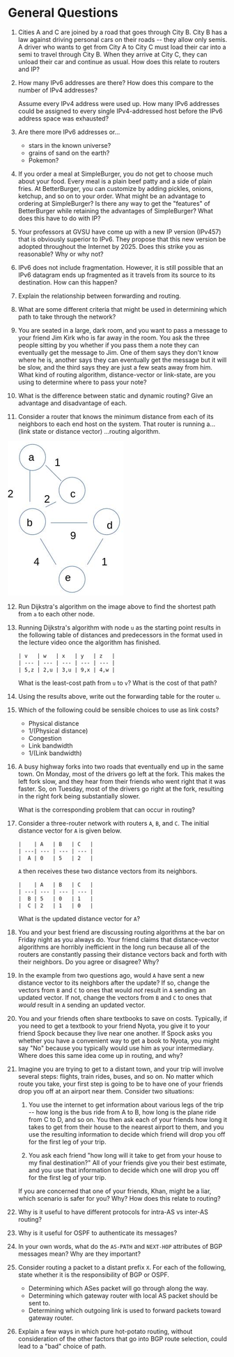 # General Questions

1. Cities A and C are joined by a road that goes through City B.
   City B has a law against driving personal cars on their roads --
   they allow only semis.
   A driver who wants to get from City A to City C must load their car into
   a semi to travel through City B.
   When they arrive at City C, they can unload their car and continue as usual.
   How does this relate to routers and IP?

2. How many IPv6 addresses are there?
   How does this compare to the number of IPv4 addresses?

   Assume every IPv4 address were used up.
   How many IPv6 addresses could be assigned to every single IPv4-addressed
   host before the IPv6 address space was exhausted?

3. Are there more IPv6 addresses or...
    * stars in the known universe?
    * grains of sand on the earth?
    * Pokemon?

4. If you order a meal at SimpleBurger,
   you do not get to choose much about your food.
   Every meal is a plain beef patty and a side of plain fries.
   At BetterBurger,
   you can customize by adding pickles, onions, ketchup, and so on to your
   order.
   What might be an advantage to ordering at SimpleBurger?
   Is there any way to get the "features" of BetterBurger while retaining the
   advantages of SimpleBurger?
   What does this have to do with IP?

5. Your professors at GVSU have come up with a new IP version (IPv457) that is
   obviously superior to IPv6.
   They propose that this new version be adopted throughout the Internet by
   2025.
   Does this strike you as reasonable?
   Why or why not?

6. IPv6 does not include fragmentation.
   However, it is still possible that an IPv6 datagram ends up fragmented
   as it travels from its source to its destination.
   How can this happen?

<!--
7. An IPv6 address is usually broken into chunks of four hex digits with the
   chunks separated by colons.
   How many chunks of four are the addresses broken into?
   (Try to figure this out without looking it up --
   use what you know about the number of possible IPv6 addresses.)
-->

7. Explain the relationship between forwarding and routing.

8. What are some different criteria that might be used in determining which
   path to take through the network?

9. You are seated in a large, dark room,
   and you want to pass a message to your friend Jim Kirk who is far away in
   the room.
   You ask the three people sitting by you whether if you pass them a note they
   can eventually get the message to Jim.
   One of them says they don't know where he is,
   another says they can eventually get the message but it will be slow,
   and the third says they are just a few seats away from him.
   What kind of routing algorithm,
   distance-vector or link-state,
   are you using to determine where to pass your note?

10. What is the difference between static and dynamic routing?
   Give an advantage and disadvantage of each.

11. Consider a router that knows the minimum distance from each of its neighbors
    to each end host on the system.
    That router is running a... (link state or distance vector)
    ...routing algorithm.

![example graph](images/dijkstra-example-1.png)

12. Run Dijkstra's algorithm on the image above to find the shortest path from
    `a` to each other node.

13. Running Dijkstra's algorithm with node `u` as the starting point results in
    the following table of distances and predecessors in the format used in the
    lecture video once the algorithm has finished.
    ```
    | v   | w   | x   | y   | z   |
    | --- | --- | --- | --- | --- |
    | 5,z | 2,u | 3,u | 9,x | 4,w |
    ```
    What is the least-cost path from `u` to `v`?
    What is the cost of that path?

14. Using the results above,
    write out the forwarding table for the router `u`.

15. Which of the following could be sensible choices to use as link costs?
    * Physical distance
    * 1/(Physical distance)
    * Congestion
    * Link bandwidth
    * 1/(Link bandwidth)

16. A busy highway forks into two roads that eventually end up in the same
    town.
    On Monday, most of the drivers go left at the fork.
    This makes the left fork slow,
    and they hear from their friends who went right that it was faster.
    So, on Tuesday, most of the drivers go right at the fork,
    resulting in the right fork being substantially slower.

    What is the corresponding problem that can occur in routing?

17. Consider a three-router network with routers `A`, `B`, and `C`.
    The initial distance vector for `A` is given below.
    ```
    |    | A   | B   | C   |
    | ---| --- | --- | --- |
    |  A | 0   | 5   | 2   |
    ```
    `A` then receives these two distance vectors from its neighbors.
    ```
    |    | A   | B   | C   |
    | ---| --- | --- | --- |
    |  B | 5   | 0   | 1   |
    |  C | 2   | 1   | 0   |
    ```
    What is the updated distance vector for `A`?

18. You and your best friend are discussing routing algorithms at the bar on
    Friday night as you always do.
    Your friend claims that distance-vector algorithms are horribly inefficient
    in the long run because all of the routers are constantly passing their
    distance vectors back and forth with their neighbors.
    Do you agree or disagree? Why?

19. In the example from two questions ago,
    would `A` have sent a new distance vector to its neighbors after the
    update?
    If so, change the vectors from `B` and `C` to ones that would *not* result
    in `A` sending an updated vector.
    If not, change the vectors from `B` and `C` to ones that *would* result
    in `A` sending an updated vector.

20. You and your friends often share textbooks to save on costs.
    Typically, if you need to get a textbook to your friend Nyota,
    you give it to your friend Spock because they live near one another.
    If Spock asks you whether you have a convenient way to get a book to Nyota,
    you might say "No" because you typically would use him as your
    intermediary.
    Where does this same idea come up in routing, and why?

21. Imagine you are trying to get to a distant town,
    and your trip will involve several steps:
    flights, train rides, buses, and so on.
    No matter which route you take,
    your first step is going to be to have one of your friends drop you off at
    an airport near them.
    Consider two situations:

    1. You use the internet to get information about various legs of the
       trip -- how long is the bus ride from A to B,
       how long is the plane ride from C to D, and so on.
       You then ask each of your friends how long it takes to get from their
       house to the nearest airport to them,
       and you use the resulting information to decide which friend will drop
       you off for the first leg of your trip.

    2. You ask each friend "how long will it take to get from your house to my
       final destination?"
       All of your friends give you their best estimate,
       and you use that information to decide which one will drop you off for
       the first leg of your trip.

    If you are concerned that one of your friends, Khan, might be a liar,
    which scenario is safer for you? Why?
    How does this relate to routing?

22. Why is it useful to have different protocols for intra-AS vs inter-AS
    routing?

23. Why is it useful for OSPF to authenticate its messages?

24. In your own words, what do the `AS-PATH` and `NEXT-HOP` attributes of BGP
    messages mean?
    Why are they important?

25. Consider routing a packet to a distant prefix `X`.
    For each of the following, state whether it is the responsibility of BGP
    or OSPF.
    * Determining which ASes packet will go through along the way.
    * Determining which gateway router with local AS packet should be sent to.
    * Determining which outgoing link is used to forward packets toward gateway
      router.

26. Explain a few ways in which pure hot-potato routing,
    without consideration of the other factors that go into BGP route selection,
    could lead to a "bad" choice of path.

